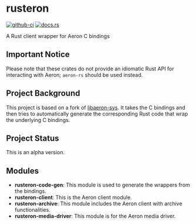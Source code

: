 # rusteron

[![github-ci](https://github.com/mimran1980/rusteron/actions/workflows/ci.yml/badge.svg)](https://github.com/amoskvin/rusteron/actions/workflows/ci.yml)
[![docs.rs](https://docs.rs/rusteron/badge.svg)](https://docs.rs/rusteron/)

A Rust client wrapper for Aeron C bindings

## Important Notice

Please note that these crates do not provide an idiomatic Rust API for interacting with Aeron; `aeron-rs` should be used instead.

## Project Background

This project is based on a fork of [libaeron-sys](https://github.com/bspeice/libaeron-sys). It takes the C bindings and then tries to automatically generate the corresponding Rust code that wrap the underlying C bindings.

## Project Status

This is an alpha version.

## Modules

- **rusteron-code-gen**: This module is used to generate the wrappers from the bindings.
- **rusteron-client**: This is the Aeron client module.
- **rusteron-archive**: This module includes the Aeron client with archive functionalities.
- **rusteron-media-driver**: This module is for the Aeron media driver.
